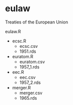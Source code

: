 # eulaw
Treaties of the European Union

eulaw.R
* ecsc.R
  + ecsc.csv 
  + 1951.rds
* euratom.R
  + euratom.csv 
  + 1957_1.rds
* eec.R
  + eec.csv 
  + 1957_2.rds
* merger.R
  + merger.csv
  + 1965.rds


